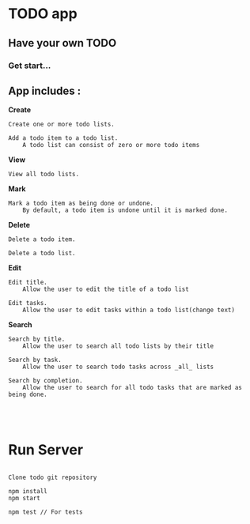 # **TODO** app

## Have your own **TODO** 
### Get start...

## App includes :
**Create**
```
Create one or more todo lists.

Add a todo item to a todo list. 
    A todo list can consist of zero or more todo items
```

**View**
```
View all todo lists.
```

**Mark**
```
Mark a todo item as being done or undone.
    By default, a todo item is undone until it is marked done.
```

**Delete**
```
Delete a todo item. 

Delete a todo list.
```

**Edit**
```
Edit title.
    Allow the user to edit the title of a todo list
    
Edit tasks.
    Allow the user to edit tasks within a todo list(change text)
```

**Search**
```
Search by title.
    Allow the user to search all todo lists by their title
    
Search by task.
    Allow the user to search todo tasks across _all_ lists
    
Search by completion.
    Allow the user to search for all todo tasks that are marked as being done.
```
<br><br>

# Run Server
```

Clone todo git repository

npm install
npm start

npm test // For tests
```